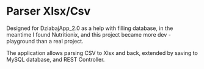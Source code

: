 # Parser Xlsx/Csv

Designed for DziabajApp_2.0 as a help with filling database, in the meantime I found Nutritionix, and this project became more dev -playground than a real project.

The application allows parsing CSV to Xlsx and back, extended by saving to MySQL database, and REST Controller.
